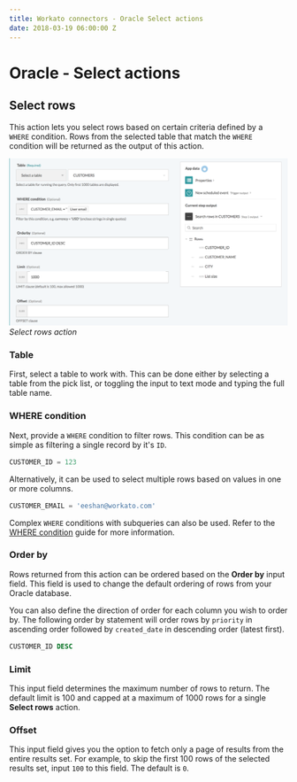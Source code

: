 ```yaml
---
title: Workato connectors - Oracle Select actions
date: 2018-03-19 06:00:00 Z
---
```


# Oracle - Select actions

## Select rows
This action lets you select rows based on certain criteria defined by a ` WHERE` condition. Rows from the selected table that match the `WHERE` condition will be returned as the output of this action.

![Select rows action](/assets/images/oracle/select-rows-action.png)
*Select rows action*

### Table
First, select a table to work with. This can be done either by selecting a table from the pick list, or toggling the input to text mode and typing the full table name.

### WHERE condition
Next, provide a `WHERE` condition to filter rows. This condition can be as simple as filtering a single record by it's `ID`.

```sql
CUSTOMER_ID = 123
```

Alternatively, it can be used to select multiple rows based on values in one or more columns.

```sql
CUSTOMER_EMAIL = 'eeshan@workato.com'
```

Complex `WHERE` conditions with subqueries can also be used. Refer to the [WHERE condition](/connectors/oracle.md#where-condition) guide for more information.

### Order by
Rows returned from this action can be ordered based on the **Order by** input field. This field is used to change the default ordering of rows from your Oracle database.

You can also define the direction of order for each column you wish to order by. The following order by statement will order rows by `priority` in ascending order followed by `created_date` in descending order (latest first).

```sql
CUSTOMER_ID DESC
```

### Limit
This input field determines the maximum number of rows to return. The default limit is 100 and capped at a maximum of 1000 rows for a single **Select rows** action.

### Offset
This input field gives you the option to fetch only a page of results from the entire results set. For example, to skip the first 100 rows of the selected results set, input `100` to this field. The default is `0`.
